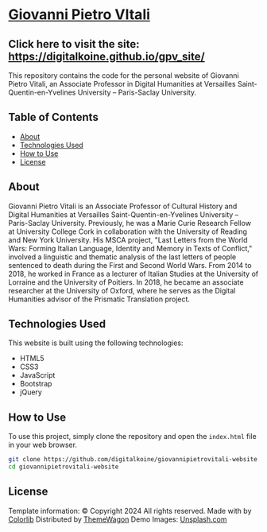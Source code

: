 #  <a href="https://digitalkoine.github.io/gpv_site/" target="_blank">Giovanni Pietro VItali</a>

## Click here to visit the site: https://digitalkoine.github.io/gpv_site/

This repository contains the code for the personal website of Giovanni Pietro Vitali, an Associate Professor in Digital Humanities at Versailles Saint-Quentin-en-Yvelines University – Paris-Saclay University.

## Table of Contents

- [About](#about)
- [Technologies Used](#technologies-used)
- [How to Use](#how-to-use)
- [License](#license)

## About

Giovanni Pietro Vitali is an Associate Professor of Cultural History and Digital Humanities at Versailles Saint-Quentin-en-Yvelines University – Paris-Saclay University. Previously, he was a Marie Curie Research Fellow at University College Cork in collaboration with the University of Reading and New York University. His MSCA project, "Last Letters from the World Wars: Forming Italian Language, Identity and Memory in Texts of Conflict," involved a linguistic and thematic analysis of the last letters of people sentenced to death during the First and Second World Wars. From 2014 to 2018, he worked in France as a lecturer of Italian Studies at the University of Lorraine and the University of Poitiers. In 2018, he became an associate researcher at the University of Oxford, where he serves as the Digital Humanities advisor of the Prismatic Translation project.

## Technologies Used

This website is built using the following technologies:

- HTML5
- CSS3
- JavaScript
- Bootstrap
- jQuery

## How to Use

To use this project, simply clone the repository and open the `index.html` file in your web browser.

```bash
git clone https://github.com/digitalkoine/giovannipietrovitali-website.git
cd giovannipietrovitali-website
```

## License
Template information: 
© Copyright 2024 All rights reserved. Made with by <a href="https://colorlib.com" target="_blank">Colorlib</a>
Distributed by <a href="https://themewagon.com" target="_blank">ThemeWagon</a>
Demo Images: <a href="https://unsplash.com/" target="_blank">Unsplash.com</a>
